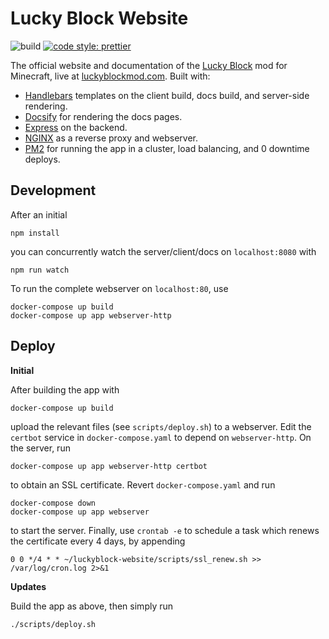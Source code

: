 # Lucky Block Website

![build](https://github.com/alexsocha/luckyblock-website/workflows/build/badge.svg)
[![code style: prettier](https://img.shields.io/badge/code_style-prettier-ff69b4.svg)](https://github.com/prettier/prettier)

The official website and documentation of the [Lucky Block](https://github.com/alexsocha/luckyblock) mod for Minecraft, live at [luckyblockmod.com](https://www.luckyblockmod.com). Built with:

-   [Handlebars](https://handlebarsjs.com/) templates on the client build, docs build, and server-side rendering.
-   [Docsify](https://github.com/docsifyjs/docsify) for rendering the docs pages.
-   [Express](https://github.com/expressjs/express) on the backend.
-   [NGINX](https://www.nginx.com/) as a reverse proxy and webserver.
-   [PM2](https://github.com/Unitech/pm2) for running the app in a cluster, load balancing, and 0 downtime deploys.

## Development

After an initial

```
npm install
```

you can concurrently watch the server/client/docs on `localhost:8080` with

```
npm run watch
```

To run the complete webserver on `localhost:80`, use

```
docker-compose up build
docker-compose up app webserver-http
```

## Deploy

**Initial**

After building the app with

```
docker-compose up build
```

upload the relevant files (see `scripts/deploy.sh`) to a webserver. Edit the `certbot` service in `docker-compose.yaml` to depend on `webserver-http`. On the server, run

```
docker-compose up app webserver-http certbot
```

to obtain an SSL certificate. Revert `docker-compose.yaml` and run

```
docker-compose down
docker-compose up app webserver
```

to start the server. Finally, use `crontab -e` to schedule a task which renews the certificate every 4 days, by appending

```
0 0 */4 * * ~/luckyblock-website/scripts/ssl_renew.sh >> /var/log/cron.log 2>&1
```

**Updates**

Build the app as above, then simply run

```
./scripts/deploy.sh
```
